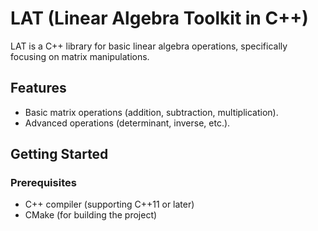 # LAT (Linear Algebra Toolkit in C++)

LAT is a C++ library for basic linear algebra operations, specifically focusing on matrix manipulations.

## Features

- Basic matrix operations (addition, subtraction, multiplication).
- Advanced operations (determinant, inverse, etc.).

## Getting Started

### Prerequisites

- C++ compiler (supporting C++11 or later)
- CMake (for building the project)

